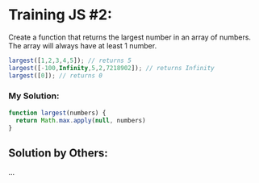 # Training JS #2:

Create a function that returns the largest number in an array of numbers. The array will always have at least 1 number.

```js
largest([1,2,3,4,5]); // returns 5
largest([-100,Infinity,5,2,7218902]); // returns Infinity
largest([0]); // returns 0
```

### My Solution:
```js
function largest(numbers) {
  return Math.max.apply(null, numbers)
}
```

## Solution by Others:
...
